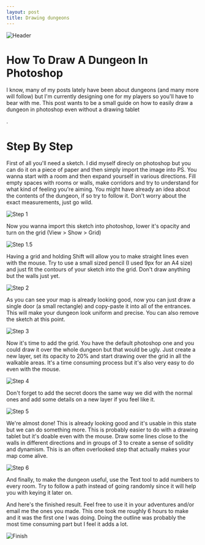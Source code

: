 ```yaml
---
layout: post
title: Drawing dungeons
---
```


![Header](https://i.imgur.com/kCmsagW.png)

# How To Draw A Dungeon In Photoshop
I know, many of my posts lately have been about dungeons (and many more will follow) but I'm currently designing one for my players so you'll have to bear with me. This post wants to be a small guide on how to easily draw a dungeon in photoshop even without a drawing tablet

<!--more--> .

# Step By Step
First of all you'll need a sketch. I did myself direcly on photoshop but you can do it on a piece of paper and then simply import the image into PS. You wanna start with a room and then expand yourself in various directions. Fill empty spaces with rooms or walls, make corridors and try to understand for what kind of feeling you're aiming. You might have already an idea about the contents of the dungeon, if so try to follow it. Don't worry about the exact measurements, just go wild.

![Step 1](/images/map/step1.png)

Now you wanna import this sketch into photoshop, lower it's opacity and turn on the grid (View > Show > Grid)

![Step 1.5](https://i.imgur.com/F67Y86T.png)

Having a grid and holding Shift will allow you to make straight lines even with the mouse. Try to use a small sized pencil (I used 9px for an A4 size) and just fit the contours of your sketch into the grid. Don't draw anything but the walls just yet.

![Step 2](/images/map/step2.png)

As you can see your map is already looking good, now you can just draw a single door (a small rectangle) and copy-paste it into all of the entrances. This will make your dungeon look uniform and precise. You can also remove the sketch at this point.

![Step 3](/images/map/step3.png)

Now it's time to add the grid. You have the default photoshop one and you could draw it over the whole dungeon but that would be ugly. Just create a new layer, set its opacity to 20% and start drawing over the grid in all the walkable areas. It's a time consuming process but it's also very easy to do even with the mouse.

![Step 4](/images/map/step4.png)

Don't forget to add the secret doors the same way we did with the normal ones and add some details on a new layer if you feel like it.

![Step 5](/images/map/step5.png)

We're almost done! This is already looking good and it's usable in this state but we can do something more. This is probably easier to do with a drawing tablet but it's doable even with the mouse. Draw some lines close to the walls in different directions and in groups of 3 to create a sense of solidity and dynamism. This is an often overlooked step that actually makes your map come alive. 

![Step 6](/images/map/step6.png)

And finally, to make the dungeon useful, use the Text tool to add numbers to every room. Try to follow a path instead of going randomly since it will help you with keying it later on.

And here's the finished result. Feel free to use it in your adventures and/or email me the ones you made. This one took me roughly 6 hours to make and it was the first one I was doing. Doing the outline was probably the most time consuming part but I feel it adds a lot.

![Finish](/images/map/finished.png)

